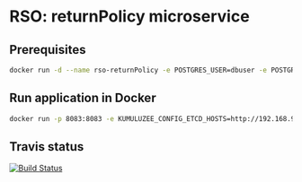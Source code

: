 # RSO: returnPolicy microservice

## Prerequisites

```bash
docker run -d --name rso-returnPolicy -e POSTGRES_USER=dbuser -e POSTGRES_PASSWORD=postgres -e POSTGRES_DB=returnPolicy -p 5432:5432 postgres:latest
```

## Run application in Docker

```bash
docker run -p 8083:8083 -e KUMULUZEE_CONFIG_ETCD_HOSTS=http://192.168.99.100:2379 amela/returnPolicy
```

## Travis status 
[![Build Status](https://travis-ci.org/cloud-computing-project/returnPolicy.svg?branch=master)](https://travis-ci.org/cloud-computing-project/returnPolicy)